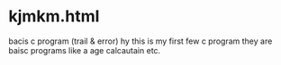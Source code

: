 # kjmkm.html
bacis c program (trail & error)
hy this is my first few c program 
they are baisc programs like a age calcautain etc.

